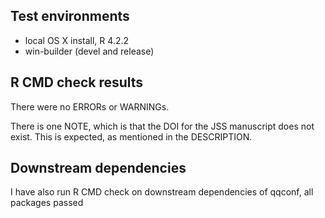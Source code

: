 ## Test environments
* local OS X install, R 4.2.2
* win-builder (devel and release)

## R CMD check results
There were no ERRORs or WARNINGs.

There is one NOTE, which is that the DOI for the JSS manuscript does not exist.
This is expected, as mentioned in the DESCRIPTION.

## Downstream dependencies
I have also run R CMD check on downstream dependencies of qqconf, all packages passed

